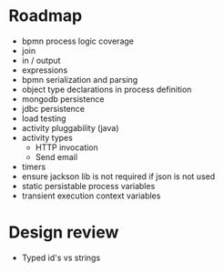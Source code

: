 # Roadmap
 
* bpmn process logic coverage
 * join
* in / output
* expressions
* bpmn serialization and parsing
* object type declarations in process definition 
* mongodb persistence
* jdbc persistence
* load testing
* activity pluggability (java)
* activity types
  * HTTP invocation
  * Send email
* timers
* ensure jackson lib is not required if json is not used
* static persistable process variables
* transient execution context variables

# Design review

* Typed id's vs strings